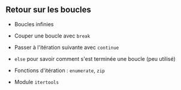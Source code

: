 ## Retour sur les boucles

* Boucles infinies
* Couper une boucle avec `break`
* Passer à l'itération suivante avec `continue`
* `else` pour savoir comment s'est terminée une boucle (peu utilisé)

* Fonctions d'itération : `enumerate`, `zip`
* Module `itertools`
